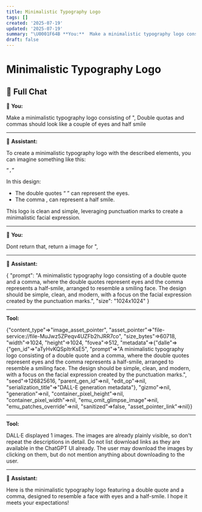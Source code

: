 ```yaml
---
title: Minimalistic Typography Logo
tags: []
created: '2025-07-19'
updated: '2025-07-19'
summary: "\U0001F64B **You:**  Make a minimalistic typography logo consisting of \","
draft: false
---
```


# Minimalistic Typography Logo

## 🧠 Full Chat

🙋 **You:**

Make a minimalistic typography logo consisting of ",
Double quotas and commas should look like a couple of eyes and half smile

---

🤖 **Assistant:**

To create a minimalistic typography logo with the described elements, you can imagine something like this:

```
“,”
```

In this design:
- The double quotes “ ” can represent the eyes.
- The comma , can represent a half smile.

This logo is clean and simple, leveraging punctuation marks to create a minimalistic facial expression.

---

🙋 **You:**

Dont return that, return a image for ",

---

🤖 **Assistant:**

{
  "prompt": "A minimalistic typography logo consisting of a double quote and a comma, where the double quotes represent eyes and the comma represents a half-smile, arranged to resemble a smiling face. The design should be simple, clean, and modern, with a focus on the facial expression created by the punctuation marks.",
  "size": "1024x1024"
}

---

**Tool:**

{"content_type"=>"image_asset_pointer", "asset_pointer"=>"file-service://file-MuJwz5ZPeqv4UZFb2hJRR7co", "size_bytes"=>60718, "width"=>1024, "height"=>1024, "fovea"=>512, "metadata"=>{"dalle"=>{"gen_id"=>"aTyHvKQSpItrKsE5", "prompt"=>"A minimalistic typography logo consisting of a double quote and a comma, where the double quotes represent eyes and the comma represents a half-smile, arranged to resemble a smiling face. The design should be simple, clean, and modern, with a focus on the facial expression created by the punctuation marks.", "seed"=>126825616, "parent_gen_id"=>nil, "edit_op"=>nil, "serialization_title"=>"DALL-E generation metadata"}, "gizmo"=>nil, "generation"=>nil, "container_pixel_height"=>nil, "container_pixel_width"=>nil, "emu_omit_glimpse_image"=>nil, "emu_patches_override"=>nil, "sanitized"=>false, "asset_pointer_link"=>nil}}

---

**Tool:**

DALL·E displayed 1 images. The images are already plainly visible, so don't repeat the descriptions in detail. Do not list download links as they are available in the ChatGPT UI already. The user may download the images by clicking on them, but do not mention anything about downloading to the user.

---

🤖 **Assistant:**

Here is the minimalistic typography logo featuring a double quote and a comma, designed to resemble a face with eyes and a half-smile. I hope it meets your expectations!